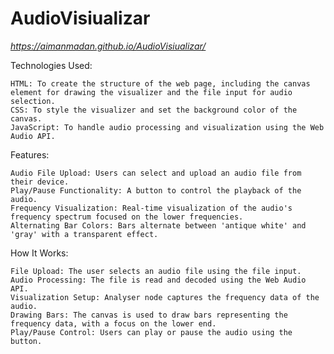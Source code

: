 # AudioVisiualizar
 *https://aimanmadan.github.io/AudioVisiualizar/*
 
Technologies Used:

    HTML: To create the structure of the web page, including the canvas element for drawing the visualizer and the file input for audio selection.
    CSS: To style the visualizer and set the background color of the canvas.
    JavaScript: To handle audio processing and visualization using the Web Audio API.

Features:

    Audio File Upload: Users can select and upload an audio file from their device.
    Play/Pause Functionality: A button to control the playback of the audio.
    Frequency Visualization: Real-time visualization of the audio's frequency spectrum focused on the lower frequencies.
    Alternating Bar Colors: Bars alternate between 'antique white' and 'gray' with a transparent effect.

How It Works:

    File Upload: The user selects an audio file using the file input.
    Audio Processing: The file is read and decoded using the Web Audio API.
    Visualization Setup: Analyser node captures the frequency data of the audio.
    Drawing Bars: The canvas is used to draw bars representing the frequency data, with a focus on the lower end.
    Play/Pause Control: Users can play or pause the audio using the button.
